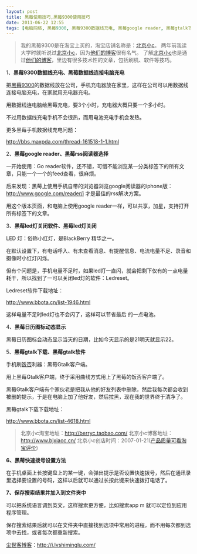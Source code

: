 ```yaml
---
layout: post
title: 黑莓使用技巧,黑莓9300使用技巧
date: 2011-06-22 12:55
tags: [电脑网络, 黑莓9300, 黑莓9300数据线充电, 黑莓google reader, 黑莓gtalk下载, 黑莓led灯关闭软件, 黑莓手机使用技巧]
---
```

<blockquote>我的黑莓9300是在淘宝上买的，淘宝店铺名称是：<a href="http://s.click.taobao.com/t_8?e=7HZ5x%2BOzcdM6%2B123jH3djNpi5A%3D%3D&amp;p=mm_14830273_0_0" target="_blank">北京小c</a>。
两年前我读大学时就听说过<a href="http://s.click.taobao.com/t_8?e=7HZ5x%2BOzcdM6%2B123jH3djNpi5A%3D%3D&amp;p=mm_14830273_0_0" target="_blank">北京小c</a>，因为<a href="http://www.bjxiaoc.cn/" target="_blank">他们的博客</a>很有名气。
了解<a href="http://s.click.taobao.com/t_8?e=7HZ5x%2BOzcdM6%2B123jH3djNpi5A%3D%3D&amp;p=mm_14830273_0_0" target="_blank">北京小c</a>也是通过<a href="http://www.bjxiaoc.cn/" target="_blank">他们的博客</a>，里边有很多技术性的文章，包括刷机、软件等技巧。</blockquote>
1、<strong>黑莓9300数据线充电、黑莓数据线连接电脑充电</strong>

把<a href="http://i.lvshiminglu.com/tag/%e9%bb%91%e8%8e%939300" target="_blank">黑莓9300</a>的数据线放在公司，手机充电器放在家里，这样在公司可以用数据线连接电脑充电，在家就用充电器充电。

用数据线连电脑给黑莓充电，要3个小时，充电器大概只要一个多小时。

不过用数据线充电手机不会很热，而用电池充电手机会发热。

更多黑莓手机数据线充电问题：

<a href="http://bbs.maxpda.com/thread-161518-1-1.html" target="_blank">http://bbs.maxpda.com/thread-161518-1-1.html</a>

2、<strong>黑莓google reader、黑莓rss阅读器选择</strong>

一开始使用：Go reader软件，还不错，可惜不能浏览某一分类标签下的所有文章，只能一个一个的feed查看，很麻烦。

后来发现：黑莓上使用手机自带的浏览器浏览google阅读器的iphone版：<a href="http://www.google.com/reader/i" target="_blank">http://www.google.com/reader/i </a>才是最佳的rss解决方案。

用这个版本页面，和电脑上使用google reader一样，可以共享，加星，支持打开所有标签下的文章。

3、<strong>黑莓led灯关闭软件、黑莓led灯关闭</strong>

LED 灯：俗称小红灯，是BlackBerry 精华之一。

在默认设置下，有电话呼入、有未查看消息、有提醒信息、电流电量不足、录音和摄像时小红灯闪烁。

但有个问题是，手机电量不足时，如果led灯一直闪，就会把剩下仅有的一点电量耗干，所以找到了一可以关闭led灯的软件：Ledreset。

Ledreset软件下载地址：

<a href="http://www.bbota.cn/list-1946.html" target="_blank">http://www.bbota.cn/list-1946.html</a>

这样电量不足时led灯也不会闪了，这样可以节省最后 的一点电池。

4、<strong>黑莓日历图标动态显示</strong>

黑莓日历图标会动态显示当天的日期，比如今天显示的是21明天就显示22。

5、<strong>黑莓gtalk下载、黑莓gtalk软件</strong>

手机刷<a href="http://i.lvshiminglu.com/tag/%e9%a5%ad%e5%90%a6" target="_blank">饭否</a>利器：黑莓Gtalk客户端。

用上黑莓Gtalk客户端，终于采用曲线方式用上了黑莓的饭否客户端了。

黑莓Gtalk客户端有个家伙老是把我从他的好友列表中删除，然后我每次都会收到被删的提示，于是在电脑上加了他好友，然后拉黑，现在我的世界终于清净了。

黑莓gtalk下载下载地址：

<a href="http://www.bbota.cn/list-4618.html" target="_blank">http://www.bbota.cn/list-4618.html</a>
<blockquote>北京小c淘宝地址：<a href="http://s.click.taobao.com/t_8?e=7HZ5x%2BOzcdM6%2B123jH3djNpi5A%3D%3D&amp;p=mm_14830273_0_0" target="_blank">http://berryc.taobao.com/</a>
北京小c博客地址：<a href="http://www.bjxiaoc.cn/" target="_blank">http://www.bjxiaoc.cn/</a>
北京小c创店时间：2007-01-21(<a href="http://rate.taobao.com/user-rate-607a8ba2c534d08fc86a189e0cde1635.htm" target="_blank">产品质量可看淘宝评价</a>)</blockquote>


<strong>6、黑莓快速拨号设置方法</strong>

在手机桌面上长按键盘上的某一键，会弹出提示是否设置快速拨号，然后在通讯录里选择要设置的号码，这样以后就可以通过长按此键来快速拨打电话了。

<strong>7、保存搜索结果并加入到文件夹中</strong>

可以把系统语言调到英文，这样搜索更方便，比如搜索app m 就可以定位到应用程序管理。

保存搜索结果后就可以在文件夹中直接找到选项中常用的进程，而不用每次都到选项中去找，或者每次都重新搜索。

<a href="http://i.lvshiminglu.com/">尘世客博客</a>：<a href="http://i.lvshiminglu.com/">http://i.lvshiminglu.com/</a>

